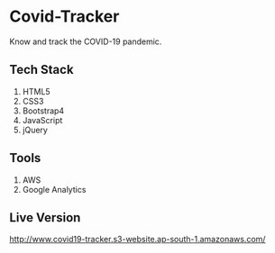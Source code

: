 # Covid-Tracker
Know and track the COVID-19 pandemic.

## Tech Stack
1. HTML5
2. CSS3
3. Bootstrap4
4. JavaScript
5. jQuery

## Tools
1. AWS
2. Google Analytics

## Live Version
http://www.covid19-tracker.s3-website.ap-south-1.amazonaws.com/
